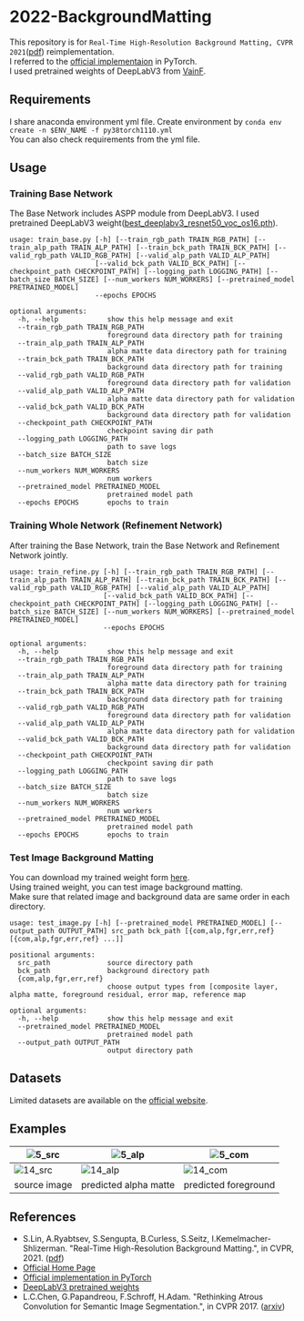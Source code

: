 # 2022-BackgroundMatting
This repository is for `Real-Time High-Resolution Background Matting, CVPR 2021`([pdf](https://openaccess.thecvf.com/content/CVPR2021/papers/Lin_Real-Time_High-Resolution_Background_Matting_CVPR_2021_paper.pdf)) reimplementation.  
I referred to the [official implementaion](https://github.com/PeterL1n/BackgroundMattingV2) in PyTorch.  
I used pretrained weights of DeepLabV3 from [VainF](https://github.com/VainF/DeepLabV3Plus-Pytorch).

## Requirements
I share anaconda environment yml file.
Create environment by `conda env create -n $ENV_NAME -f py38torch1110.yml`  
You can also check requirements from the yml file.


## Usage
### Training Base Network
The Base Network includes ASPP module from DeepLabV3. I used pretrained DeepLabV3 weight([best_deeplabv3_resnet50_voc_os16.pth](https://www.dropbox.com/sh/w3z9z8lqpi8b2w7/AAB0vkl4F5vy6HdIhmRCTKHSa?dl=0)).

```
usage: train_base.py [-h] [--train_rgb_path TRAIN_RGB_PATH] [--train_alp_path TRAIN_ALP_PATH] [--train_bck_path TRAIN_BCK_PATH] [--valid_rgb_path VALID_RGB_PATH] [--valid_alp_path VALID_ALP_PATH]
                     [--valid_bck_path VALID_BCK_PATH] [--checkpoint_path CHECKPOINT_PATH] [--logging_path LOGGING_PATH] [--batch_size BATCH_SIZE] [--num_workers NUM_WORKERS] [--pretrained_model PRETRAINED_MODEL]
                     --epochs EPOCHS

optional arguments:
  -h, --help            show this help message and exit
  --train_rgb_path TRAIN_RGB_PATH
                        foreground data directory path for training
  --train_alp_path TRAIN_ALP_PATH
                        alpha matte data directory path for training
  --train_bck_path TRAIN_BCK_PATH
                        background data directory path for training
  --valid_rgb_path VALID_RGB_PATH
                        foreground data directory path for validation
  --valid_alp_path VALID_ALP_PATH
                        alpha matte data directory path for validation
  --valid_bck_path VALID_BCK_PATH
                        background data directory path for validation
  --checkpoint_path CHECKPOINT_PATH
                        checkpoint saving dir path
  --logging_path LOGGING_PATH
                        path to save logs
  --batch_size BATCH_SIZE
                        batch size
  --num_workers NUM_WORKERS
                        num workers
  --pretrained_model PRETRAINED_MODEL
                        pretrained model path
  --epochs EPOCHS       epochs to train
```

### Training Whole Network (Refinement Network)
After training the Base Network, train the Base Network and Refinement Network jointly.  
```
usage: train_refine.py [-h] [--train_rgb_path TRAIN_RGB_PATH] [--train_alp_path TRAIN_ALP_PATH] [--train_bck_path TRAIN_BCK_PATH] [--valid_rgb_path VALID_RGB_PATH] [--valid_alp_path VALID_ALP_PATH]
                       [--valid_bck_path VALID_BCK_PATH] [--checkpoint_path CHECKPOINT_PATH] [--logging_path LOGGING_PATH] [--batch_size BATCH_SIZE] [--num_workers NUM_WORKERS] [--pretrained_model PRETRAINED_MODEL]
                       --epochs EPOCHS

optional arguments:
  -h, --help            show this help message and exit
  --train_rgb_path TRAIN_RGB_PATH
                        foreground data directory path for training
  --train_alp_path TRAIN_ALP_PATH
                        alpha matte data directory path for training
  --train_bck_path TRAIN_BCK_PATH
                        background data directory path for training
  --valid_rgb_path VALID_RGB_PATH
                        foreground data directory path for validation
  --valid_alp_path VALID_ALP_PATH
                        alpha matte data directory path for validation
  --valid_bck_path VALID_BCK_PATH
                        background data directory path for validation
  --checkpoint_path CHECKPOINT_PATH
                        checkpoint saving dir path
  --logging_path LOGGING_PATH
                        path to save logs
  --batch_size BATCH_SIZE
                        batch size
  --num_workers NUM_WORKERS
                        num workers
  --pretrained_model PRETRAINED_MODEL
                        pretrained model path
  --epochs EPOCHS       epochs to train
  ```

### Test Image Background Matting
You can download my trained weight form [here](https://drive.google.com/drive/folders/1UnoNk7fp44PyDsyfdnIc6-wAzNxP9xgn?usp=sharing).  
Using trained weight, you can test image background matting.  
Make sure that related image and background data are same order in each directory.
```
usage: test_image.py [-h] [--pretrained_model PRETRAINED_MODEL] [--output_path OUTPUT_PATH] src_path bck_path [{com,alp,fgr,err,ref} [{com,alp,fgr,err,ref} ...]]

positional arguments:
  src_path              source directory path
  bck_path              background directory path
  {com,alp,fgr,err,ref}
                        choose output types from [composite layer, alpha matte, foreground residual, error map, reference map

optional arguments:
  -h, --help            show this help message and exit
  --pretrained_model PRETRAINED_MODEL
                        pretrained model path
  --output_path OUTPUT_PATH
                        output directory path
```

## Datasets
Limited datasets are available on the [official website](https://grail.cs.washington.edu/projects/background-matting-v2/#/datasets).

## Examples
|![5_src](https://user-images.githubusercontent.com/45582330/172120943-d560d03d-e7a7-4931-af07-b9e1f4da74ed.png)|![5_alp](https://user-images.githubusercontent.com/45582330/172120967-5283aee2-3654-48a1-b8d8-0414c7128e2c.jpg)|![5_com](https://user-images.githubusercontent.com/45582330/172121008-cc32b344-95bc-44d0-b649-be646bb54778.png)|
|---|---|---|
|![14_src](https://user-images.githubusercontent.com/45582330/172121415-de1a4ceb-5b23-44d1-b081-fd6a21520543.png)|![14_alp](https://user-images.githubusercontent.com/45582330/172121437-96f10d1d-828f-428c-9828-5e977d5d6ce4.jpg)|![14_com](https://user-images.githubusercontent.com/45582330/172121451-19b902eb-8ef7-403d-b44f-d17e557b3037.png)|
|source image|predicted alpha matte|predicted foreground|

## References
- S.Lin, A.Ryabtsev, S.Sengupta, B.Curless, S.Seitz, I.Kemelmacher-Shlizerman. "Real-Time High-Resolution Background Matting.", in CVPR, 2021. ([pdf](https://openaccess.thecvf.com/content/CVPR2021/papers/Lin_Real-Time_High-Resolution_Background_Matting_CVPR_2021_paper.pdf))
- [Official Home Page](https://grail.cs.washington.edu/projects/background-matting-v2/#/)
- [Official implementation in PyTorch](https://github.com/PeterL1n/BackgroundMattingV2)
- [DeepLabV3 pretrained weights](https://github.com/VainF/DeepLabV3Plus-Pytorch)
- L.C.Chen, G.Papandreou, F.Schroff, H.Adam. "Rethinking Atrous Convolution for Semantic Image Segmentation.", in CVPR 2017. ([arxiv](https://arxiv.org/abs/1706.05587))
